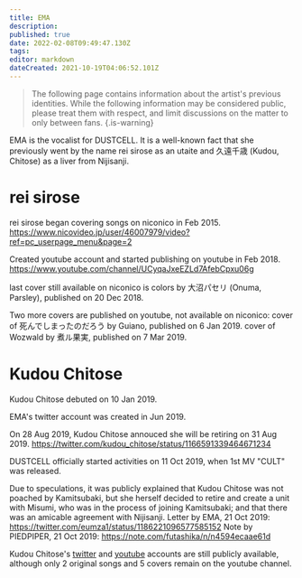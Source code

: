 ```yaml
---
title: EMA
description: 
published: true
date: 2022-02-08T09:49:47.130Z
tags: 
editor: markdown
dateCreated: 2021-10-19T04:06:52.101Z
---
```


> The following page contains information about the artist's previous identities.
> While the following information may be considered public, please treat them with respect, and limit discussions on the matter to only between fans.
{.is-warning}

EMA is the vocalist for DUSTCELL. It is a well-known fact that she previously went by the name rei sirose as an utaite and 久遠千歳 (Kudou, Chitose) as a liver from Nijisanji.

# rei sirose

rei sirose began covering songs on niconico in Feb 2015.
https://www.nicovideo.jp/user/46007979/video?ref=pc_userpage_menu&page=2

Created youtube account and started publishing on youtube in Feb 2018.
https://www.youtube.com/channel/UCyqaJxeEZLd7AfebCpxu06g

last cover still available on niconico is colors by 大沼パセリ (Onuma, Parsley), published on 20 Dec 2018.

Two more covers are published on youtube, not available on niconico:
cover of 死んでしまったのだろう by Guiano, published on 6 Jan 2019.
cover of Wozwald by 煮ル果実, published on 7 Mar 2019. 

# Kudou Chitose

Kudou Chitose debuted on 10 Jan 2019.

EMA's twitter account was created in Jun 2019.

On 28 Aug 2019, Kudou Chitose annouced she will be retiring on 31 Aug 2019.
https://twitter.com/kudou_chitose/status/1166591339464671234

DUSTCELL officially started activities on 11 Oct 2019, when 1st MV "CULT" was released.

Due to speculations, it was publicly explained that Kudou Chitose was not poached by Kamitsubaki, but she herself decided to retire and create a unit with Misumi, who was in the process of joining Kamitsubaki; and that there was an amicable agreement with Nijisanji.
Letter by EMA, 21 Oct 2019:
https://twitter.com/eumza1/status/1186221096577585152
Note by PIEDPIPER, 21 Oct 2019:
https://note.com/futashika/n/n4594ecaae61d

Kudou Chitose's [twitter](https://twitter.com/kudou_chitose) and [youtube](https://www.youtube.com/channel/UCP2o-o6u4uX3uq1hXspl0rg/videos) accounts are still publicly available, although only 2 original songs and 5 covers remain on the youtube channel.